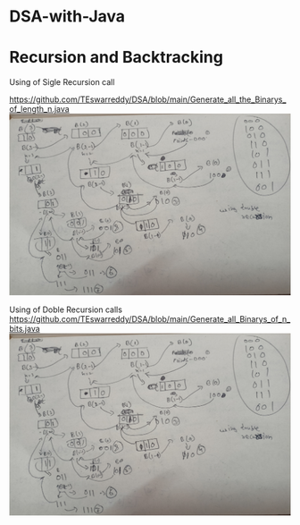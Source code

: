 # DSA-with-Java

# Recursion and Backtracking
Using of Sigle Recursion call

https://github.com/TEswarreddy/DSA/blob/main/Generate_all_the_Binarys_of_length_n.java
![image alt](https://github.com/TEswarreddy/DSA/blob/main/GenerateBinarys%20Using%20Single%20Recursion.jpg?raw=true)

Using of Doble Recursion calls
https://github.com/TEswarreddy/DSA/blob/main/Generate_all_Binarys_of_n_bits.java
![image alt](https://github.com/TEswarreddy/DSA/blob/main/GenerateBinarys%20Using%20Single%20Recursion.jpg?raw=true)

